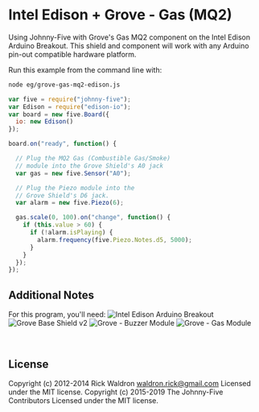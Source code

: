 <!--remove-start-->

# Intel Edison + Grove - Gas (MQ2)

<!--remove-end-->


Using Johnny-Five with Grove's Gas MQ2 component on the Intel Edison Arduino Breakout. This shield and component will work with any Arduino pin-out compatible hardware platform.







Run this example from the command line with:
```bash
node eg/grove-gas-mq2-edison.js
```


```javascript
var five = require("johnny-five");
var Edison = require("edison-io");
var board = new five.Board({
  io: new Edison()
});

board.on("ready", function() {

  // Plug the MQ2 Gas (Combustible Gas/Smoke)
  // module into the Grove Shield's A0 jack
  var gas = new five.Sensor("A0");

  // Plug the Piezo module into the
  // Grove Shield's D6 jack.
  var alarm = new five.Piezo(6);

  gas.scale(0, 100).on("change", function() {
    if (this.value > 60) {
      if (!alarm.isPlaying) {
        alarm.frequency(five.Piezo.Notes.d5, 5000);
      }
    }
  });
});

```








## Additional Notes
For this program, you'll need:
![Intel Edison Arduino Breakout](https://cdn.sparkfun.com//assets/parts/1/0/1/3/9/13097-06.jpg)
![Grove Base Shield v2](http://www.seeedstudio.com/depot/images/product/base%20shield%20V2_01.jpg)
![Grove - Buzzer Module](http://www.seeedstudio.com/depot/images/107020000%201.jpg)
![Grove - Gas Module](http://www.seeedstudio.com/depot/images/product/Gas%20Sensor%20MQ.jpg)

&nbsp;

<!--remove-start-->

## License
Copyright (c) 2012-2014 Rick Waldron <waldron.rick@gmail.com>
Licensed under the MIT license.
Copyright (c) 2015-2019 The Johnny-Five Contributors
Licensed under the MIT license.

<!--remove-end-->
